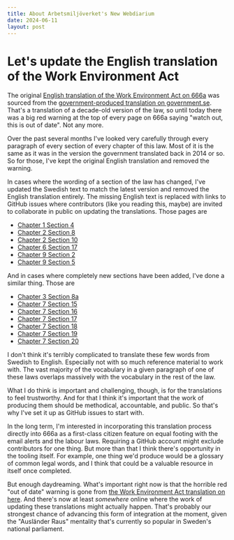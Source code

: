 ```yaml
---
title: About Arbetsmiljöverket's New Webdiarium
date: 2024-06-11
layout: post
---
```


# Let's update the English translation of the Work Environment Act

The original [English translation of the Work Environment Act on 666a](https://666a.se/labour-law/work-environment-act/2023:349) was sourced from the [government-produced translation on government.se](https://www.government.se/government-policy/labour-law-and-work-environment/19771160-work-environment-act-arbetsmiljolagen/). That's a translation of a decade-old version of the law, so until today there was a big red warning at the top of every page on 666a saying "watch out, this is out of date". Not any more.

Over the past several months I've looked very carefully through every paragraph of every section of every chapter of this law. Most of it is the same as it was in the version the government translated back in 2014 or so. So for those, I've kept the original English translation and removed the warning.

In cases where the wording of a section of the law has changed, I've updated the Swedish text to match the latest version and removed the English translation entirely. The missing English text is replaced with links to GitHub issues where contributors (like you reading this, maybe) are invited to collaborate in public on updating the translations. Those pages are

* [Chapter 1 Section 4](https://666a.se/labour-law/work-environment-act/2023:349/chapter-1-section-4)
* [Chapter 2 Section 8](https://666a.se/labour-law/work-environment-act/2023:349/chapter-2-section-8)
* [Chapter 2 Section 10](https://666a.se/labour-law/work-environment-act/2023:349/chapter-2-section-10)
* [Chapter 6 Section 17](https://666a.se/labour-law/work-environment-act/2023:349/chapter-6-section-17)
* [Chapter 9 Section 2](https://666a.se/labour-law/work-environment-act/2023:349/chapter-9-section-2)
* [Chapter 9 Section 5](https://666a.se/labour-law/work-environment-act/2023:349/chapter-9-section-5)


And in cases where completely new sections have been added, I've done a similar thing. Those are

* [Chapter 3 Section 8a](https://666a.se/labour-law/work-environment-act/2023:349/chapter-3-section-8a)
* [Chapter 7 Section 15](https://666a.se/labour-law/work-environment-act/2023:349/chapter-7-section-15)
* [Chapter 7 Section 16](https://666a.se/labour-law/work-environment-act/2023:349/chapter-7-section-16)
* [Chapter 7 Section 17](https://666a.se/labour-law/work-environment-act/2023:349/chapter-7-section-17)
* [Chapter 7 Section 18](https://666a.se/labour-law/work-environment-act/2023:349/chapter-7-section-18)
* [Chapter 7 Section 19](https://666a.se/labour-law/work-environment-act/2023:349/chapter-7-section-19)
* [Chapter 7 Section 20](https://666a.se/labour-law/work-environment-act/2023:349/chapter-7-section-20)

I don't think it's terribly complicated to translate these few words from Swedish to English. Especially not with so much reference material to work with. The vast majority of the vocabulary in a given paragraph of one of these laws overlaps massively with the vocabulary in the rest of the law.

What I do think is important and challenging, though, is for the translations to feel trustworthy. And for that I think it's important that the work of producing them should be methodical, accountable, and public. So that's why I've set it up as GitHub issues to start with.

In the long term, I'm interested in incorporating this translation process directly into 666a as a first-class citizen feature on equal footing with the email alerts and the labour laws. Requiring a GitHub account might exclude contributors for one thing. But more than that I think there's opportunity in the tooling itself. For example, one thing we'd produce would be a glossary of common legal words, and I think that could be a valuable resource in itself once completed.

But enough daydreaming. What's important right now is that the horrible red "out of date" warning is gone from [the Work Environment Act translation on here](https://666a.se/labour-law/work-environment-act/2023:349/). And there's now at least _somewhere_ online where the work of updating these translations might actually happen. That's probably our strongest chance of advancing this form of integration at the moment, given the "Ausländer Raus" mentality that's currently so popular in Sweden's national parliament.